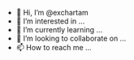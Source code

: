 - 👋 Hi, I’m @exchartam
- 👀 I’m interested in ...
- 🌱 I’m currently learning ...
- 💞️ I’m looking to collaborate on ...
- 📫 How to reach me ...

<!---
exchartam/exchartam is a ✨ special ✨ repository because its `README.md` (this file) appears on your GitHub profile.
You can click the Preview link to take a look at your changes.
--->
